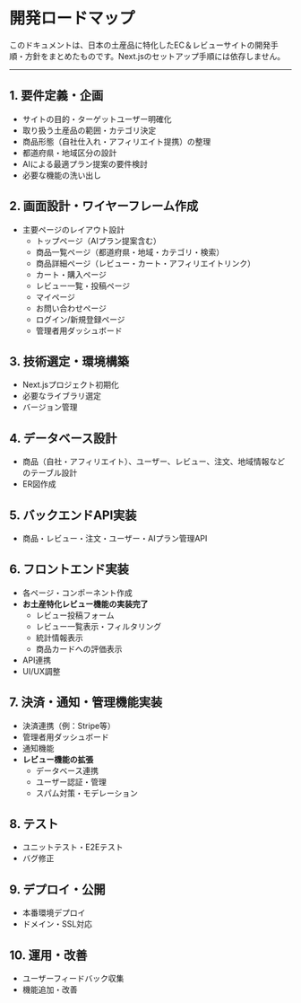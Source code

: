# 開発ロードマップ

このドキュメントは、日本の土産品に特化したEC＆レビューサイトの開発手順・方針をまとめたものです。Next.jsのセットアップ手順には依存しません。

---

## 1. 要件定義・企画
- サイトの目的・ターゲットユーザー明確化
- 取り扱う土産品の範囲・カテゴリ決定
- 商品形態（自社仕入れ・アフィリエイト提携）の整理
- 都道府県・地域区分の設計
- AIによる最適プラン提案の要件検討
- 必要な機能の洗い出し

## 2. 画面設計・ワイヤーフレーム作成
- 主要ページのレイアウト設計
  - トップページ（AIプラン提案含む）
  - 商品一覧ページ（都道府県・地域・カテゴリ・検索）
  - 商品詳細ページ（レビュー・カート・アフィリエイトリンク）
  - カート・購入ページ
  - レビュー一覧・投稿ページ
  - マイページ
  - お問い合わせページ
  - ログイン/新規登録ページ
  - 管理者用ダッシュボード

## 3. 技術選定・環境構築
- Next.jsプロジェクト初期化
- 必要なライブラリ選定
- バージョン管理

## 4. データベース設計
- 商品（自社・アフィリエイト）、ユーザー、レビュー、注文、地域情報などのテーブル設計
- ER図作成

## 5. バックエンドAPI実装
- 商品・レビュー・注文・ユーザー・AIプラン管理API

## 6. フロントエンド実装
- 各ページ・コンポーネント作成
- **お土産特化レビュー機能の実装完了**
  - レビュー投稿フォーム
  - レビュー一覧表示・フィルタリング
  - 統計情報表示
  - 商品カードへの評価表示
- API連携
- UI/UX調整

## 7. 決済・通知・管理機能実装
- 決済連携（例：Stripe等）
- 管理者用ダッシュボード
- 通知機能
- **レビュー機能の拡張**
  - データベース連携
  - ユーザー認証・管理
  - スパム対策・モデレーション

## 8. テスト
- ユニットテスト・E2Eテスト
- バグ修正

## 9. デプロイ・公開
- 本番環境デプロイ
- ドメイン・SSL対応

## 10. 運用・改善
- ユーザーフィードバック収集
- 機能追加・改善

